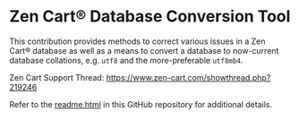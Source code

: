 # Zen Cart&reg; Database Conversion Tool

This contribution provides methods to correct various issues in a Zen Cart&reg; database as well as a means to convert a database to now-current database collations, e.g. `utf8` and the more-preferable `utf8mb4`.

Zen Cart Support Thread: https://www.zen-cart.com/showthread.php?219246

Refer to the [readme.html](https://htmlpreview.github.io/?https://github.com/lat9/database-converter/blob/2.0.0/docs/database-converter/readme.html) in this GitHub repository for additional details.
